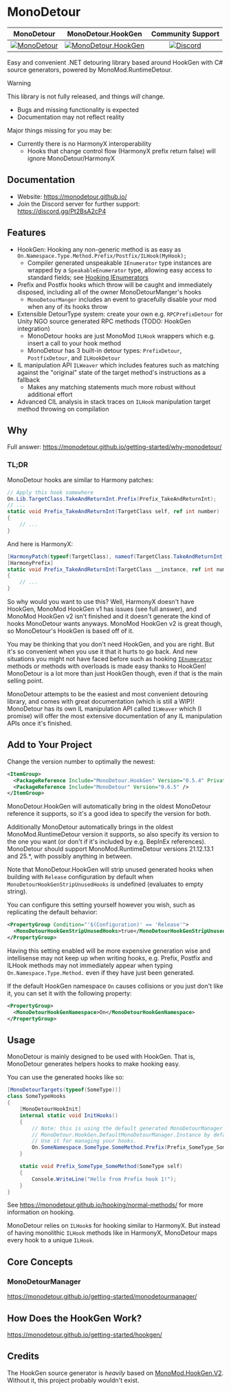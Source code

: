 # MonoDetour

| MonoDetour | MonoDetour.HookGen | Community Support |
|:-:|:-:|:-:|
| [![MonoDetour](https://img.shields.io/nuget/v/MonoDetour?style=for-the-badge&logo=nuget)](https://www.nuget.org/packages/MonoDetour) | [![MonoDetour.HookGen](https://img.shields.io/nuget/v/MonoDetour.HookGen?style=for-the-badge&logo=nuget)](https://www.nuget.org/packages/MonoDetour.HookGen) | [![Discord](https://img.shields.io/discord/1377047282381361152?style=for-the-badge&label=Discord)](<https://discord.gg/Pt2BsA2cP4>) |

Easy and convenient .NET detouring library based around HookGen with C# source generators, powered by MonoMod.RuntimeDetour.

> [!WARNING]
> This library is not fully released, and things *will* change.
>
> - Bugs and missing functionality is expected
> - Documentation may not reflect reality
>
> Major things missing for you may be:
>
> - Currently there is no HarmonyX interoperability
>   - Hooks that change control flow (HarmonyX prefix return false) will ignore MonoDetour/HarmonyX

## Documentation

- Website: <https://monodetour.github.io/>
- Join the Discord server for further support: <https://discord.gg/Pt2BsA2cP4>

## Features

- HookGen: Hooking any non-generic method is as easy as `On.Namespace.Type.Method.Prefix/Postfix/ILHook(MyHook);`
  - Compiler generated unspeakable `IEnumerator` type instances are wrapped by a `SpeakableEnumerator` type, allowing easy access to standard fields; see [Hooking IEnumerators](<https://monodetour.github.io/hooking/ienumerators/>)
- Prefix and Postfix hooks which throw will be caught and immediately disposed, including all of the owner MonoDetourManger's hooks
  - `MonoDetourManger` includes an event to gracefully disable your mod when any of its hooks throw
- Extensible DetourType system: create your own e.g. `RPCPrefixDetour` for Unity NGO source generated RPC methods (TODO: HookGen integration)
  - MonoDetour hooks are just MonoMod `ILHook` wrappers which e.g. insert a call to your hook method
  - MonoDetour has 3 built-in detour types: `PrefixDetour`, `PostfixDetour`, and `ILHookDetour`
- IL manipulation API `ILWeaver` which includes features such as matching against the "original" state of the target method's instructions as a fallback
  - Makes any matching statements much more robust without additional effort
- Advanced CIL analysis in stack traces on `ILHook` manipulation target method throwing on compilation

## Why

Full answer: <https://monodetour.github.io/getting-started/why-monodetour/>

### TL;DR

MonoDetour hooks are similar to Harmony patches:

```cs
// Apply this hook somewhere
On.Lib.TargetClass.TakeAndReturnInt.Prefix(Prefix_TakeAndReturnInt);
// ...
static void Prefix_TakeAndReturnInt(TargetClass self, ref int number)
{
    // ...
}
```

And here is HarmonyX:

```cs
[HarmonyPatch(typeof(TargetClass), nameof(TargetClass.TakeAndReturnInt))]
[HarmonyPrefix]
static void Prefix_TakeAndReturnInt(TargetClass __instance, ref int number)
{
    // ...
}
```

So why would you want to use this? Well, HarmonyX doesn't have HookGen, MonoMod HookGen v1 has issues (see full answer), and MonoMod HookGen v2 isn't finished and it doesn't generate the kind of hooks MonoDetour wants anyways. MonoMod HookGen v2 is great though, so MonoDetour's HookGen is based off of it.

You may be thinking that you don't need HookGen, and you are right. But it's so convenient when you use it that it hurts to go back. And new situations you might not have faced before such as hooking [`IEnumerator`](<https://monodetour.github.io/hooking/ienumerators/>) methods or methods with overloads is made easy thanks to HookGen! MonoDetour is a lot more than just HookGen though, even if that is the main selling point.

MonoDetour attempts to be the easiest and most convenient detouring library, and comes with great documentation (which is still a WIP)! MonoDetour has its own IL manipulation API called `ILWeaver` which (I promise) will offer the most extensive documentation of any IL manipulation APIs once it's finished.

## Add to Your Project

Change the version number to optimally the newest:

```xml
<ItemGroup>
  <PackageReference Include="MonoDetour.HookGen" Version="0.5.4" PrivateAssets="all" />
  <PackageReference Include="MonoDetour" Version="0.6.5" />
</ItemGroup>
```

MonoDetour.HookGen will automatically bring in the oldest MonoDetour reference it supports, so it's a good idea to specify the version for both.

Additionally MonoDetour automatically brings in the oldest MonoMod.RuntimeDetour version it supports, so also specify its version to the one you want (or don't if it's included by e.g. BepInEx references). MonoDetour should support MonoMod.RuntimeDetour versions 21.12.13.1 and 25.*, with possibly anything in between.

Note that MonoDetour.HookGen will strip unused generated hooks when building with `Release` configuration by default when `MonoDetourHookGenStripUnusedHooks` is undefined (evaluates to empty string).

You can configure this setting yourself however you wish, such as replicating the default behavior:

```xml
<PropertyGroup Condition="'$(Configuration)' == 'Release'">
  <MonoDetourHookGenStripUnusedHooks>true</MonoDetourHookGenStripUnusedHooks>
</PropertyGroup>
```

Having this setting enabled will be more expensive generation wise and intellisense may not keep up when writing hooks, e.g. Prefix, Postfix and ILHook methods may not immediately appear when typing `On.Namespace.Type.Method.` even if they have just been generated.

If the default HookGen namespace `On` causes collisions or you just don't like it, you can set it with the following property:

```xml
<PropertyGroup>
  <MonoDetourHookGenNamespace>On</MonoDetourHookGenNamespace>
</PropertyGroup>
```

## Usage

MonoDetour is mainly designed to be used with HookGen. That is, MonoDetour generates helpers hooks to make hooking easy.

You can use the generated hooks like so:

```cs
[MonoDetourTargets(typeof(SomeType))]
class SomeTypeHooks
{
    [MonoDetourHookInit]
    internal static void InitHooks()
    {
        // Note: this is using the default generated MonoDetourManager
        // MonoDetour.HookGen.DefaultMonoDetourManager.Instance by default.
        // Use it for managing your hooks.
        On.SomeNamespace.SomeType.SomeMethod.Prefix(Prefix_SomeType_SomeMethod);
    }

    static void Prefix_SomeType_SomeMethod(SomeType self)
    {
        Console.WriteLine("Hello from Prefix hook 1!");
    }
}
```

See <https://monodetour.github.io/hooking/normal-methods/> for more information on hooking.

MonoDetour relies on `ILHook`s for hooking similar to HarmonyX. But instead of having monolithic `ILHook` methods like in HarmonyX, MonoDetour maps every hook to a unique `ILHook`.

## Core Concepts

### MonoDetourManager

<https://monodetour.github.io/getting-started/monodetourmanager/>

## How Does the HookGen Work?

<https://monodetour.github.io/getting-started/hookgen/>

## Credits

The HookGen source generator is *heavily* based on [MonoMod.HookGen.V2](<https://github.com/MonoMod/MonoMod/tree/hookgenv2>).
Without it, this project probably wouldn't exist.
